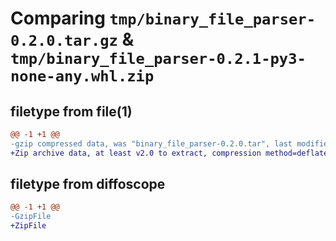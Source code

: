 # Comparing `tmp/binary_file_parser-0.2.0.tar.gz` & `tmp/binary_file_parser-0.2.1-py3-none-any.whl.zip`

## filetype from file(1)

```diff
@@ -1 +1 @@
-gzip compressed data, was "binary_file_parser-0.2.0.tar", last modified: Thu May 16 07:58:28 2024, max compression
+Zip archive data, at least v2.0 to extract, compression method=deflate
```

## filetype from diffoscope

```diff
@@ -1 +1 @@
-GzipFile
+ZipFile
```

